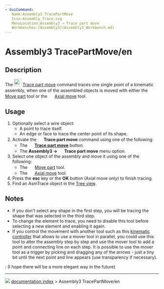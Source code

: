 ```yaml
---
- GuiCommand:
   Name:Assembly3 TracePartMove
   Icon:Assembly_Trace.svg‎‎
   MenuLocation:Assembly3 → Trace part move
   Workbenches:[Assembly3](Assembly3_Workbench.md)
---
```


# Assembly3 TracePartMove/en

## Description

The <img alt="" src=images/Assembly_Trace.svg  style="width:24px;"> [Trace part move](Assembly3_TracePartMove.md) command traces one single point of a kinematic assembly, when one of the assembled objects is moved with either the <img alt="" src=images/Assembly_Move.svg‎‎  style="width:16px;"> [Move part](Assembly3_MovePart.md) tool or the <img alt="" src=images/Assembly_AxialMove.svg‎‎  style="width:16px;"> [Axial move](Assembly3_AxialMove.md) tool.

## Usage

1.  Optionally select a wire object:
    -   A point to trace itself.
    -   An edge or face to trace the center point of its shape.
2.  Activate the <img alt="" src=images/Assembly_Trace.svg  style="width:16px;"> **Trace part move** command using one of the following:
    -   The **<img src="images/Assembly_Trace.svg" width=16px> [Trace part move](Assembly3_TracePartMove.md)** button.
    -   The **Assembly3 → <img src="images/Assembly_Trace.svg" width=16px> Trace part move** menu option.
3.  Select one object of the assembly and move it using one of the following:
    -   The <img alt="" src=images/Assembly_Move.svg‎‎  style="width:16px;"> [Move part](Assembly3_MovePart.md) tool.
    -   The <img alt="" src=images/Assembly_AxialMove.svg‎‎  style="width:16px;"> [Axial move](Assembly3_AxialMove.md) tool.
4.  Press the **esc** key or the **OK** button (Axial move only) to finish tracing.
5.  Find an AsmTrace object in the [Tree view](Tree_view.md).

## Notes

-   If you don\'t select any shape in the first step, you will be tracing the shape that was selected in the third step.
-   To change the element to trace, you need to disable this tool before selecting a new element and enabling it again.
-   If you control the movement with another tool such as this [kinematic controller](Tutorial_KinematicController.md) that allows to use a mover tool in parallel, you could use this tool to alter the assembly step by step and use the mover tool to add a point and connecting line on each step. It is possible to use the mover tool as a trigger by picking and dragging any of the arrows - just a tiny bit until the next point and line appears (use transparency if necessary).

:   (I hope there will be a more elegant way in the future)



---
![](images/Right_arrow.png) [documentation index](../README.md) > Assembly3 TracePartMove/en
